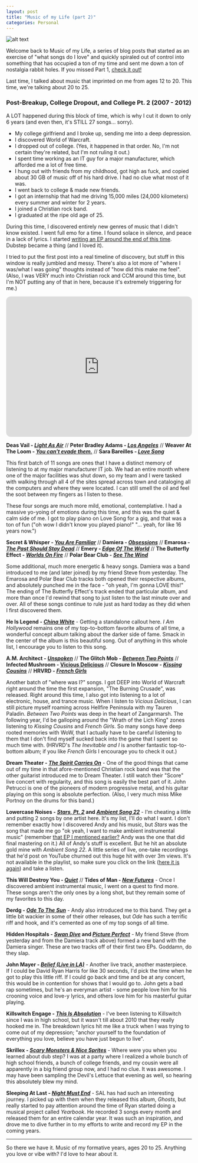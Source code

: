 ```yaml
---
layout: post
title: "Music of my Life (part 2)"
categories: Personal
---
```


![alt text][headerImg]

Welcome back to Music of my Life, a series of blog posts that started as an exercise of "what songs do I love" and quickly spiraled out of control into something that has occupied a ton of my time and sent me down a ton of nostalgia rabbit holes. If you missed Part 1, [check it out!](nttps://niclake.me/2022-08-08-music.pt.1)

Last time, I talked about music that imprinted on me from ages 12 to 20. This time, we're talking about 20 to 25.

<!-- more -->

### Post-Breakup, College Dropout, and College Pt. 2 (2007 - 2012)

A LOT happened during this block of time, which is why I cut it down to only 6 years (and even then, it's STILL 27 songs... sorry).

- My college girlfriend and I broke up, sending me into a deep depression. 
- I discovered World of Warcraft.
- I dropped out of college. (Yes, it happened in that order. No, I'm not certain they're related, but I'm not ruling it out.)
- I spent time working as an IT guy for a major manufacturer, which afforded me a lot of free time.
- I hung out with friends from my childhood, got high as fuck, and copied about 30 GB of music off of his hard drive. I had no clue what most of it was.
- I went back to college & made new friends.
- I got an internship that had me driving 15,000 miles (24,000 kilometers) every summer and winter for 2 years.
- I joined a Christian rock band.
- I graduated at the ripe old age of 25.

During this time, I discovered entirely new genres of music that I didn't know existed. I went full emo for a time. I found solace in silence, and peace in a lack of lyrics. I started [writing an EP around the end of this time](https://themusicplaysyou.bandcamp.com). Dubstep became a thing (and I loved it).

I tried to put the first post into a real timeline of discovery, but stuff in this window is really jumbled and messy. There's also a lot more of "where I was/what I was going" thoughts instead of "how did this make me feel". (Also, I was VERY much into Christian rock and CCM around this time, but I'm NOT putting any of that in here, because it's extremely triggering for me.)

<iframe style="border-radius:12px" src="https://open.spotify.com/embed/playlist/5RK7s606AeZpS5x3jScitk?utm_source=generator" width="100%" height="380" frameBorder="0" allowfullscreen="" allow="autoplay; clipboard-write; encrypted-media; fullscreen; picture-in-picture"></iframe>

**Deas Vail - [_Light As Air_](https://www.youtube.com/watch?v=O3ZPxbN2F74)** // **Peter Bradley Adams - [_Los Angeles_](https://www.youtube.com/watch?v=8F64Gsh43ao)** // **Weaver At The Loom - [_You can't evade them._](https://www.youtube.com/watch?v=ESzQekXtn04)** // **Sara Bareilles - [_Love Song_](https://www.youtube.com/watch?v=qi7Yh16dA0w)**

This first batch of 11 songs are ones that I have a distinct memory of listening to at my major manufacturer IT job. We had an entire month where one of the major facilities was shut down, so my team and I were tasked with walking through all 4 of the sites spread across town and cataloging all the computers and where they were located. I can still smell the oil and feel the soot between my fingers as I listen to these.

These four songs are much more mild, emotional, contemplative. I had a massive yo-yoing of emotions during this time, and this was the quiet & calm side of me. I got to play piano on Love Song for a gig, and that was a ton of fun ("oh wow I didn't know you played piano!" "... yeah, for like 16 years now.")

**Secret & Whisper - [_You Are Familiar_](https://www.youtube.com/watch?v=Q1HRcThcLcc)** // **Damiera - [_Obsessions_](https://www.youtube.com/watch?v=Y9JTLrpaxPg)** // **Emarosa - [_The Past Should Stay Dead_](https://www.youtube.com/watch?v=F0fCXsles90)** // **Emery - [_Edge Of The World_](https://www.youtube.com/watch?v=s8D6OM8q1fk)** // **The Butterfly Effect - [_Worlds On Fire_](https://www.youtube.com/watch?v=MIO_kvBqYus)** // **Polar Bear Club - [_See The Wind_](https://www.youtube.com/watch?v=kpADEYW-Kkk)**

Some additional, much more energetic & heavy songs. Damiera was a band introduced to me (and later joined) by my friend Steve from yesterday. The Emarosa and Polar Bear Club tracks both opened their respective albums, and absolutely punched me in the face - "oh yeah, I'm gonna LOVE this!" The ending of The Butterfly Effect's track ended that particular album, and more than once I'd rewind that song to just listen to the last minute over and over. All of these songs continue to rule just as hard today as they did when I first discovered them.

**He Is Legend - [_China White_](https://www.youtube.com/watch?v=qtUJJZEcw1E)** - Getting a standalone callout here. _I Am Hollywood_ remains one of my top-to-bottom favorite albums of all time, a wonderful concept album talking about the darker side of fame. Smack in the center of the album is this beautiful song. Out of anything in this whole list, I encourage you to listen to this song.

**A.M. Architect - [_Unspoken_](https://www.youtube.com/watch?v=XOhKGUPIzWg)** // **The Glitch Mob - [_Between Two Points_](https://www.youtube.com/watch?v=eHFx11tUO1M)** // **Infected Mushroom - [Vicious Delicious](https://www.youtube.com/watch?v=eTWyDlFEXDc)** // **Closure In Moscow - [_Kissing Cousins_](https://www.youtube.com/watch?v=OIVwpU_mmEY)** // **HRVRD - [_French Girls_](https://www.youtube.com/watch?v=LfdQDefOD-s)**

Another batch of "where was I?" songs. I got DEEP into World of Warcraft right around the time the first expansion, "The Burning Crusade", was released. Right around this time, I also got into listening to a lot of electronic, house, and trance music. When I listen to _Vicious Delicious_, I can still picture myself roaming across Hellfire Peninsula with my Tauren Paladin. _Between Two Points_ was deep in the heart of Zangarmarsh. The following year, I'd be galloping around the "Wrath of the Lich King" zones listening to _Kissing Cousins_ and _French Girls_. So many songs have deep rooted memories with WoW, that I actually have to be careful listening to them that I don't find myself sucked back into the game that I spent so much time with. (HRVRD's _The Inevitable and I_ is another fantastic top-to-bottom album; if you like _French Girls_ I encourage you to check it out.)

**Dream Theater - [_The Spirit Carries On_](https://www.youtube.com/watch?v=mBCNLzhHYYo)** - One of the good things that came out of my time in that afore-mentioned Christian rock band was that the other guitarist introduced me to Dream Theater. I still watch their "Score" live concert with regularity, and this song is easily the best part of it. John Petrucci is one of the pioneers of modern progressive metal, and his guitar playing on this song is absolute perfection. (Also, I very much miss Mike Portnoy on the drums for this band.)

**Lowercase Noises - [_Stars, Pt. 2_](https://www.youtube.com/watch?v=_1W2Ui_I86Y) and [_Ambient Song 22_](https://www.youtube.com/watch?v=gvBuTYCZ1IY)** - I'm cheating a little and putting 2 songs by one artist here. It's my list, I'll do what I want. I don't remember exactly how I discovered Andy and his music, but _Stars_ was the song that made me go "ok yeah, I want to make ambient instrumental music" (remember [that EP I mentioned earlier?](https://themusicplaysyou.bandcamp.com) Andy was the one that did final mastering on it.) All of Andy's stuff is excellent. But he hit an absolute gold mine with _Ambient Song 22_. A little series of live, one-take recordings that he'd post on YouTube churned out this huge hit with over 3m views. It's not available in the playlist, so make sure you click on the link ([here it is again](https://www.youtube.com/watch?v=gvBuTYCZ1IY)) and take a listen.

**This Will Destroy You - [_Quiet_](https://www.youtube.com/watch?v=F836tdz1Meo)** // **Tides of Man - [_New Futures_](https://www.youtube.com/watch?v=RvFLRPX7hAQ)** - Once I discovered ambient instrumental music, I went on a quest to find more. These songs aren't the only ones by a long shot, but they remain some of my favorites to this day.

**Derdg - [_Ode To The Sun_](https://www.youtube.com/watch?v=LHWw9K7iCH8)** - Andy also introduced me to this band. They get a little bit wackier in some of their other releases, but _Ode_ has such a terrific riff and hook, and it's cemented as one of my top songs of all time.

**Hidden Hospitals - [_Swan Dive_](https://www.youtube.com/watch?v=ja0MVk-eFRk) and [_Picture Perfect_](https://www.youtube.com/watch?v=WzIQLLPOzcM)** - My friend Steve (from yesterday and from the Damiera track above) formed a new band with the Damiera singer. These are two tracks off of their first two EPs. Goddamn, do they slap.

**John Mayer - [_Belief (Live in LA)_](https://www.youtube.com/watch?v=QiFh26fwdSI)** - Another live track, another masterpiece. If I could be David Ryan Harris for like 30 seconds, I'd pick the time when he got to play this little riff. If I could go back and time and be at any concert, this would be in contention for shows that I would go to. John gets a bad rap sometimes, but he's an everyman artist - some people love him for his crooning voice and love-y lyrics, and others love him for his masterful guitar playing.

**Killswitch Engage - [_This Is Absolution_](https://www.youtube.com/watch?v=Vn3WKmyprEo)** - I've been listening to Killswitch since I was in high school, but it wasn't till about 2010 that they really hooked me in. The breakdown lyrics hit me like a truck when I was trying to come out of my depression; "anchor yourself to the foundation of everything you love, believe you have just begun to live".

**Skrillex - [_Scary Monsters & Nice Sprites_](https://www.youtube.com/watch?v=WSeNSzJ2-Jw)** - Where were you when you learned about dub step? I was at a party where I realized a whole bunch of high school friends, a bunch of college friends, and my cousin were all apparently in a big friend group now, and I had no clue. It was awesome. I may have been sampling the Devil's Lettuce that evening as well, so hearing this absolutely blew my mind.

**Sleeping At Last - [_Night Must End_](https://www.youtube.com/watch?v=Xg1x9DviWoo)** - SAL has had such an interesting journey. I picked up with them when they released this album, _Ghosts_, but really started to pay attention around the time of Ryan started doing a musical project called _Yearbook_. He recorded 3 songs every month and released them for an entire calendar year. It was such an inspiration, and drove me to dive further in to my efforts to write and record my EP in the coming years.

---

So there we have it. Music of my formative years, ages 20 to 25. Anything you love or vibe with? I'd love to hear about it.

[headerImg]: https://dotravel.com/uploads/articles/96/live-music-barcelona-feature.jpg "Music"